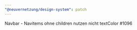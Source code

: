 ```yaml
---
"@neuvernetzung/design-system": patch
---
```


Navbar - Navitems ohne children nutzen nicht textColor #1096

